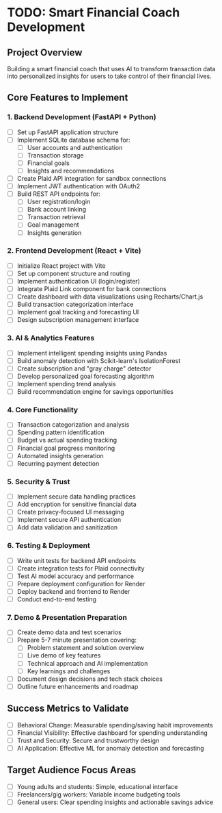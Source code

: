 # TODO: Smart Financial Coach Development

## Project Overview
Building a smart financial coach that uses AI to transform transaction data into personalized insights for users to take control of their financial lives.

## Core Features to Implement

### 1. Backend Development (FastAPI + Python)
- [ ] Set up FastAPI application structure
- [ ] Implement SQLite database schema for:
  - [ ] User accounts and authentication
  - [ ] Transaction storage
  - [ ] Financial goals
  - [ ] Insights and recommendations
- [ ] Create Plaid API integration for sandbox connections
- [ ] Implement JWT authentication with OAuth2
- [ ] Build REST API endpoints for:
  - [ ] User registration/login
  - [ ] Bank account linking
  - [ ] Transaction retrieval
  - [ ] Goal management
  - [ ] Insights generation

### 2. Frontend Development (React + Vite)
- [ ] Initialize React project with Vite
- [ ] Set up component structure and routing
- [ ] Implement authentication UI (login/register)
- [ ] Integrate Plaid Link component for bank connections
- [ ] Create dashboard with data visualizations using Recharts/Chart.js
- [ ] Build transaction categorization interface
- [ ] Implement goal tracking and forecasting UI
- [ ] Design subscription management interface

### 3. AI & Analytics Features
- [ ] Implement intelligent spending insights using Pandas
- [ ] Build anomaly detection with Scikit-learn's IsolationForest
- [ ] Create subscription and "gray charge" detector
- [ ] Develop personalized goal forecasting algorithm
- [ ] Implement spending trend analysis
- [ ] Build recommendation engine for savings opportunities

### 4. Core Functionality
- [ ] Transaction categorization and analysis
- [ ] Spending pattern identification
- [ ] Budget vs actual spending tracking
- [ ] Financial goal progress monitoring
- [ ] Automated insights generation
- [ ] Recurring payment detection

### 5. Security & Trust
- [ ] Implement secure data handling practices
- [ ] Add encryption for sensitive financial data
- [ ] Create privacy-focused UI messaging
- [ ] Implement secure API authentication
- [ ] Add data validation and sanitization

### 6. Testing & Deployment
- [ ] Write unit tests for backend API endpoints
- [ ] Create integration tests for Plaid connectivity
- [ ] Test AI model accuracy and performance
- [ ] Prepare deployment configuration for Render
- [ ] Deploy backend and frontend to Render
- [ ] Conduct end-to-end testing

### 7. Demo & Presentation Preparation
- [ ] Create demo data and test scenarios
- [ ] Prepare 5-7 minute presentation covering:
  - [ ] Problem statement and solution overview
  - [ ] Live demo of key features
  - [ ] Technical approach and AI implementation
  - [ ] Key learnings and challenges
- [ ] Document design decisions and tech stack choices
- [ ] Outline future enhancements and roadmap

## Success Metrics to Validate
- [ ] Behavioral Change: Measurable spending/saving habit improvements
- [ ] Financial Visibility: Effective dashboard for spending understanding
- [ ] Trust and Security: Secure and trustworthy design
- [ ] AI Application: Effective ML for anomaly detection and forecasting

## Target Audience Focus Areas
- [ ] Young adults and students: Simple, educational interface
- [ ] Freelancers/gig workers: Variable income budgeting tools  
- [ ] General users: Clear spending insights and actionable savings advice
